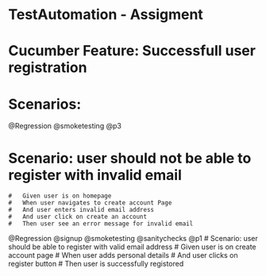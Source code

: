 # TestAutomation - Assigment

# Cucumber Feature: Successfull user registration
# Scenarios:
  @Regression @smoketesting @p3
# Scenario: user should not be able to register with invalid email
	#	Given user is on homepage
	#	When user navigates to create account Page
	#	And user enters invalid email address
	# 	And user click on create an account
	# 	Then user see an error message for invalid email	
		
  @Regression @signup @smoketesting @sanitychecks @p1
	# Scenario: user should be able to register with valid email address
    	# 	Given user is on create account page
	# 	When user adds personal details
	# 	And user clicks on register button
	# 	Then user is successfully registored
